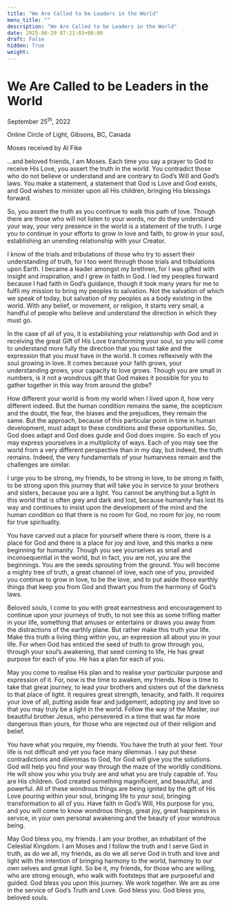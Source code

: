 ```yaml
---
title: "We Are Called to be Leaders in the World"
menu_title: ""
description: "We Are Called to be Leaders in the World"
date: 2025-06-29 07:21:03+00:00
draft: False
hidden: True
weight:
---
```

# We Are Called to be Leaders in the World

September 25<sup>th</sup>, 2022

Online Circle of Light, Gibsons, BC, Canada

Moses received by Al Fike

…and beloved friends, I am Moses. Each time you say a prayer to God to receive His Love, you assert the truth in the world. You contradict those who do not believe or understand and are contrary to God’s Will and God’s laws. You make a statement, a statement that God is Love and God exists, and God wishes to minister upon all His children, bringing His blessings forward.

So, you assert the truth as you continue to walk this path of love. Though there are those who will not listen to your words, nor do they understand your way, your very presence in the world is a statement of the truth. I urge you to continue in your efforts to grow in love and faith, to grow in your soul, establishing an unending relationship with your Creator.

I know of the trials and tribulations of those who try to assert their understanding of truth, for I too went through those trials and tribulations upon Earth. I became a leader amongst my brethren, for I was gifted with insight and inspiration, and I grew in faith in God. I led my peoples forward because I had faith in God’s guidance, though it took many years for me to fulfil my mission to bring my peoples to salvation. Not the salvation of which we speak of today, but salvation of my peoples as a body existing in the world. With any belief, or movement, or religion, it starts very small, a handful of people who believe and understand the direction in which they must go.

In the case of all of you, it is establishing your relationship with God and in receiving the great Gift of His Love transforming your soul, so you will come to understand more fully the direction that you must take and the expression that you must have in the world. It comes reflexively with the soul growing in love. It comes because your faith grows, your understanding grows, your capacity to love grows. Though you are small in numbers, is it not a wondrous gift that God makes it possible for you to gather together in this way from around the globe?

How different your world is from my world when I lived upon it, how very different indeed. But the human condition remains the same, the scepticism and the doubt, the fear, the biases and the prejudices, they remain the same. But the approach, because of this particular point in time in human development, must adapt to these conditions and these opportunities. So, God does adapt and God does guide and God does inspire. So each of you may express yourselves in a multiplicity of ways. Each of you may see the world from a very different perspective than in my day, but indeed, the truth remains. Indeed, the very fundamentals of your humanness remain and the challenges are similar.

I urge you to be strong, my friends, to be strong in love, to be strong in faith, to be strong upon this journey that will take you in service to your brothers and sisters, because you are a light. You cannot be anything but a light in this world that is often grey and dark and lost, because humanity has lost its way and continues to insist upon the development of the mind and the human condition so that there is no room for God, no room for joy, no room for true spirituality.

You have carved out a place for yourself where there is room, there is a place for God and there is a place for joy and love, and this marks a new beginning for humanity. Though you see yourselves as small and inconsequential in the world, but in fact, you are not, you are the beginnings. You are the seeds sprouting from the ground. You will become a mighty tree of truth, a great channel of love, each one of you, provided you continue to grow in love, to be the love, and to put aside those earthly things that keep you from God and thwart you from the harmony of God’s laws.

Beloved souls, I come to you with great earnestness and encouragement to continue upon your journeys of truth, to not see this as some trifling matter in your life, something that amuses or entertains or draws you away from the distractions of the earthly plane. But rather make this truth your life. Make this truth a living thing within you, an expression all about you in your life.  For when God has enticed the seed of truth to grow through you, through your soul’s awakening, that seed coming to life, He has great purpose for each of you. He has a plan for each of you.

May you come to realise His plan and to realise your particular purpose and expression of it. For, now is the time to awaken, my friends. Now is time to take that great journey, to lead your brothers and sisters out of the darkness to that place of light. It requires great strength, tenacity, and faith. It requires your love of all, putting aside fear and judgement, adopting joy and love so that you may truly be a light in the world. Follow the way of the Master, our beautiful brother Jesus, who persevered in a time that was far more dangerous than yours, for those who are rejected out of their religion and belief.

You have what you require, my friends. You have the truth at your feet. Your life is not difficult and yet you face many dilemmas. I say put these contradictions and dilemmas to God, for God will give you the solutions. God will help you find your way through the maze of the worldly conditions. He will show you who you truly are and what you are truly capable of. You are His children. God created something magnificent, and beautiful, and powerful. All of these wondrous things are being ignited by the gift of His Love pouring within your soul, bringing life to your soul, bringing transformation to all of you. Have faith in God’s Will, His purpose for you, and you will come to know wondrous things, great joy, great happiness in service, in your own personal awakening and the beauty of your wondrous being.

May God bless you, my friends. I am your brother, an inhabitant of the Celestial Kingdom. I am Moses and I follow the truth and I serve God in truth, as do we all, my friends, as do we all serve God in truth and love and light with the intention of bringing harmony to the world, harmony to our own selves and great light. So be it, my friends, for those who are willing, who are strong enough, who walk with footsteps that are purposeful and guided. God bless you upon this journey. We work together. We are as one in the service of God’s Truth and Love. God bless you. God bless you, beloved souls.
